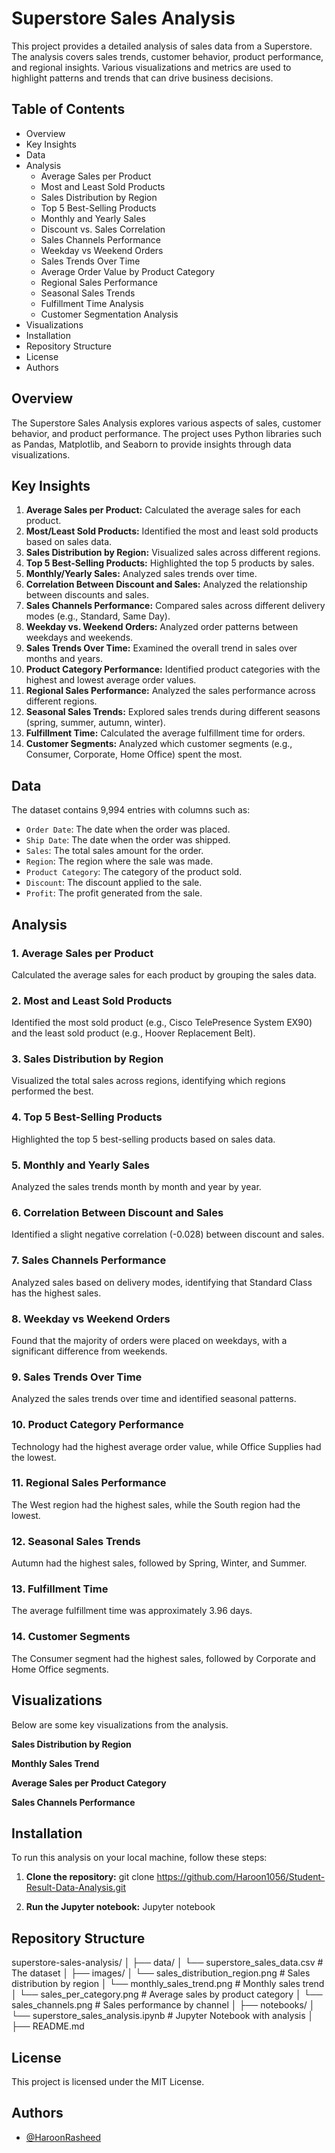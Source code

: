 # Superstore Sales Analysis
This project provides a detailed analysis of sales data from a Superstore. The analysis covers sales trends, customer behavior, product performance, and regional insights. Various visualizations and metrics are used to highlight patterns and trends that can drive business decisions.

## Table of Contents

- Overview
- Key Insights
- Data
- Analysis
    - Average Sales per Product
    - Most and Least Sold Products
    - Sales Distribution by Region
    - Top 5 Best-Selling Products
    - Monthly and Yearly Sales
    - Discount vs. Sales Correlation
    - Sales Channels Performance
    - Weekday vs Weekend Orders
    - Sales Trends Over Time
    - Average Order Value by Product Category
    - Regional Sales Performance
    - Seasonal Sales Trends
    - Fulfillment Time Analysis
    - Customer Segmentation Analysis
- Visualizations
- Installation
- Repository Structure
- License
- Authors

## Overview
The Superstore Sales Analysis explores various aspects of sales, customer behavior, and product performance. The project uses Python libraries such as Pandas, Matplotlib, and Seaborn to provide insights through data visualizations.

## Key Insights
1. **Average Sales per Product:** Calculated the average sales for each product.
2. **Most/Least Sold Products:** Identified the most and least sold products based on sales data.
3. **Sales Distribution by Region:** Visualized sales across different regions.
4. **Top 5 Best-Selling Products:** Highlighted the top 5 products by sales.
5. **Monthly/Yearly Sales:** Analyzed sales trends over time.
6. **Correlation Between Discount and Sales:** Analyzed the relationship between discounts and sales.
7. **Sales Channels Performance:** Compared sales across different delivery modes (e.g., Standard, Same Day).
8. **Weekday vs. Weekend Orders:** Analyzed order patterns between weekdays and weekends.
9. **Sales Trends Over Time:** Examined the overall trend in sales over months and years.
10. **Product Category Performance:** Identified product categories with the highest and lowest average order values.
11. **Regional Sales Performance:** Analyzed the sales performance across different regions.
12. **Seasonal Sales Trends:** Explored sales trends during different seasons (spring, summer, autumn, winter).
13. **Fulfillment Time:** Calculated the average fulfillment time for orders.
14. **Customer Segments:** Analyzed which customer segments (e.g., Consumer, Corporate, Home Office) spent the most.


## Data

The dataset contains 9,994 entries with columns such as:

- `Order Date`: The date when the order was placed.
- `Ship Date`: The date when the order was shipped.
- `Sales`: The total sales amount for the order.
- `Region`: The region where the sale was made.
- `Product Category`: The category of the product sold.
- `Discount`: The discount applied to the sale.
- `Profit`: The profit generated from the sale.

## Analysis
### 1. Average Sales per Product
Calculated the average sales for each product by grouping the sales data.

### 2. Most and Least Sold Products
Identified the most sold product (e.g., Cisco TelePresence System EX90) and the least sold product (e.g., Hoover Replacement Belt).

### 3. Sales Distribution by Region
Visualized the total sales across regions, identifying which regions performed the best.

### 4. Top 5 Best-Selling Products
Highlighted the top 5 best-selling products based on sales data.

### 5. Monthly and Yearly Sales
Analyzed the sales trends month by month and year by year.

### 6. Correlation Between Discount and Sales
Identified a slight negative correlation (-0.028) between discount and sales.

### 7. Sales Channels Performance
Analyzed sales based on delivery modes, identifying that Standard Class has the highest sales.

### 8. Weekday vs Weekend Orders
Found that the majority of orders were placed on weekdays, with a significant difference from weekends.

### 9. Sales Trends Over Time
Analyzed the sales trends over time and identified seasonal patterns.

### 10. Product Category Performance
Technology had the highest average order value, while Office Supplies had the lowest.

### 11. Regional Sales Performance
The West region had the highest sales, while the South region had the lowest.

### 12. Seasonal Sales Trends
Autumn had the highest sales, followed by Spring, Winter, and Summer.

### 13. Fulfillment Time
The average fulfillment time was approximately 3.96 days.

### 14. Customer Segments
The Consumer segment had the highest sales, followed by Corporate and Home Office segments.

## Visualizations
Below are some key visualizations from the analysis.

**Sales Distribution by Region**

**Monthly Sales Trend**

**Average Sales per Product Category**

**Sales Channels Performance**


## Installation
To run this analysis on your local machine, follow these steps:

1. **Clone the repository:**
git clone https://github.com/Haroon1056/Student-Result-Data-Analysis.git

2. **Run the Jupyter notebook:**
Jupyter notebook

## Repository Structure

superstore-sales-analysis/
│
├── data/
│   └── superstore_sales_data.csv        # The dataset
│
├── images/
│   └── sales_distribution_region.png    # Sales distribution by region
│   └── monthly_sales_trend.png          # Monthly sales trend
│   └── sales_per_category.png           # Average sales by product category
│   └── sales_channels.png               # Sales performance by channel
│
├── notebooks/
│   └── superstore_sales_analysis.ipynb  # Jupyter Notebook with analysis
│
├── README.md

## License
This project is licensed under the MIT License.


## Authors

- [@HaroonRasheed](https://github.com/Haroon1056)

